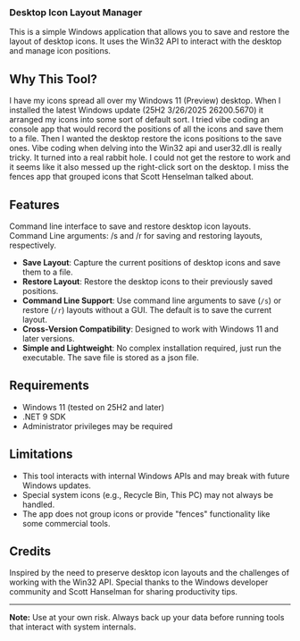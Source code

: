### Desktop Icon Layout Manager
This is a simple Windows application that allows you to save and restore the layout of desktop icons. It uses the Win32 API to interact with the desktop and manage icon positions.
## Why This Tool?
I have my icons spread all over my Windows 11 (Preview) desktop. When I installed the latest Windows update (25H2 3/26/2025 26200.5670) it arranged my icons into some sort of default sort. I tried vibe coding an console app that would record the positions of all the icons and save them to a file. Then I wanted the desktop restore the icons positions to the save ones.  Vibe coding when delving into the Win32 api  and user32.dll is really tricky. It turned into a real rabbit hole. I could not get the restore to work and it seems like it also messed up the right-click sort on the desktop. I miss the fences app that grouped icons that Scott Henselman talked about.

## Features
Command line interface to save and restore desktop icon layouts. Command Line arguments: /s and /r for saving and restoring layouts, respectively.
- **Save Layout**: Capture the current positions of desktop icons and save them to a file.
- **Restore Layout**: Restore the desktop icons to their previously saved positions.
- **Command Line Support**: Use command line arguments to save (`/s`) or restore (`/r`) layouts without a GUI. The default is to save the current layout.
- **Cross-Version Compatibility**: Designed to work with Windows 11 and later versions.
- **Simple and Lightweight**: No complex installation required, just run the executable. The save file is stored as a json file.

## Requirements

- Windows 11 (tested on 25H2 and later)
- .NET 9 SDK
- Administrator privileges may be required

## Limitations

- This tool interacts with internal Windows APIs and may break with future Windows updates.
- Special system icons (e.g., Recycle Bin, This PC) may not always be handled.
- The app does not group icons or provide "fences" functionality like some commercial tools.

## Credits

Inspired by the need to preserve desktop icon layouts and the challenges of working with the Win32 API. Special thanks to the Windows developer community and Scott Hanselman for sharing productivity tips.

---

**Note:** Use at your own risk. Always back up your data before running tools that interact with system internals.
